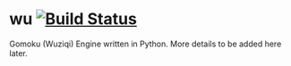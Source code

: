 # wu [![Build Status](https://travis-ci.org/akuraj/wu.svg?branch=master)](https://travis-ci.org/akuraj/wu)

Gomoku (Wuziqi) Engine written in Python. More details to be added here later.
